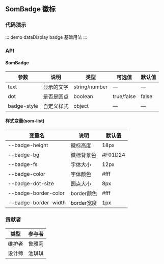 ## SomBadge 徽标

### 代码演示

::: demo dataDisplay badge
基础用法
:::

### API

#### SomBadge
| 参数      | 说明          | 类型      | 可选值                           | 默认值  |
|---------- |-------------- |---------- |--------------------------------  |-------- |
| text | 显示的文字	 | string/number | — | — |
| dot | 是否是圆点 | boolean | true/false | false |
| badge-style | 自定义样式 | object | — | — |

#### 样式变量(som-list)

| 变量名 | 说明 | 默认值 |
| --- | --- | --- |
| --badge-height | 徽标高度 | 18px |
| --badge-bg | 徽标背景色 | #F01D24 |
| --badge-fs | 字体大小 | 12px |
| --badge-color | 字体颜色 | #fff |
| --badge-dot-size | 圆点大小 | 8px |
| --badge-border-color| border颜色 | #fff |
| --badge-border-width | border宽度 | 1px |

### 贡献者
| 类型       | 参与者                          |
|---------- |--------------------------------  |
| 维护者 | 鲁雅莉 |
| 设计师 | 池琪琪 |
